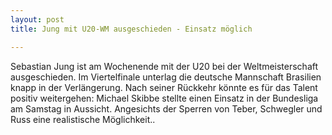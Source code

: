 ```yaml
---
layout: post
title: Jung mit U20-WM ausgeschieden - Einsatz möglich

---
```


Sebastian Jung ist am Wochenende mit der U20 bei der Weltmeisterschaft ausgeschieden. Im Viertelfinale unterlag die deutsche Mannschaft Brasilien knapp in der Verlängerung. Nach seiner Rückkehr könnte es für das Talent positiv weitergehen: Michael Skibbe stellte einen Einsatz in der Bundesliga am Samstag in Aussicht. Angesichts der Sperren von Teber, Schwegler und Russ eine realistische Möglichkeit..



